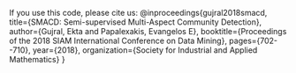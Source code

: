 If you use this code, please cite us:
@inproceedings{gujral2018smacd,
  title={SMACD: Semi-supervised Multi-Aspect Community Detection},
  author={Gujral, Ekta and Papalexakis, Evangelos E},
  booktitle={Proceedings of the 2018 SIAM International Conference on Data Mining},
  pages={702--710},
  year={2018},
  organization={Society for Industrial and Applied Mathematics}
}
